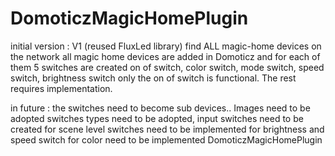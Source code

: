 # DomoticzMagicHomePlugin
initial version : V1 (reused FluxLed library)
find ALL magic-home devices on the network
all magic home devices are added in Domoticz and for each of them 5 switches are created
on of switch, color switch, mode switch, speed switch, brightness switch
only the on of switch is functional. The rest requires implementation.

in future : the switches need to become sub devices.. Images need to be adopted
switches types need to be adopted, input switches need to be created for scene
level switches need to be implemented for brightness and speed
switch for color need to be implemented
DomoticzMagicHomePlugin
